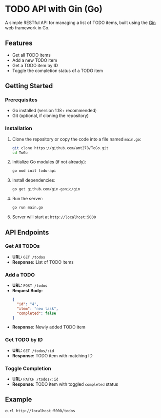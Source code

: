 # TODO API with Gin (Go)

A simple RESTful API for managing a list of TODO items, built using the [Gin](https://github.com/gin-gonic/gin) web framework in Go.

## Features

- Get all TODO items
- Add a new TODO item
- Get a TODO item by ID
- Toggle the completion status of a TODO item

## Getting Started

### Prerequisites

- Go installed (version 1.18+ recommended)
- Git (optional, if cloning the repository)

### Installation

1. Clone the repository or copy the code into a file named `main.go`:

   ```bash
   git clone https://github.com/amt278/ToGo.git
   cd ToGo
   ```

2. Initialize Go modules (if not already):

   ```bash
   go mod init todo-api
   ```

3. Install dependencies:

   ```bash
   go get github.com/gin-gonic/gin
   ```

4. Run the server:

   ```bash
   go run main.go
   ```

5. Server will start at `http://localhost:5000`

## API Endpoints

### Get All TODOs

- **URL:** `GET /todos`
- **Response:** List of TODO items

### Add a TODO

- **URL:** `POST /todos`
- **Request Body:**
  ```json
  {
    "id": "4",
    "item": "new task",
    "completed": false
  }
  ```
- **Response:** Newly added TODO item

### Get TODO by ID

- **URL:** `GET /todos/:id`
- **Response:** TODO item with matching ID

### Toggle Completion

- **URL:** `PATCH /todos/:id`
- **Response:** TODO item with toggled `completed` status

## Example

```bash
curl http://localhost:5000/todos
```
